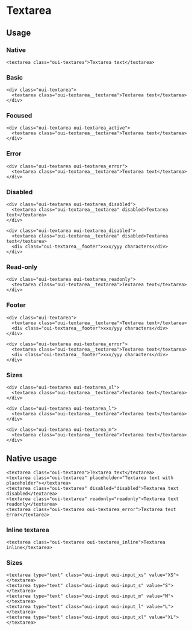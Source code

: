 # Textarea

## Usage

### Native

```html:preview
<textarea class="oui-textarea">Textarea text</textarea>
```

### Basic

```html:preview
<div class="oui-textarea">
  <textarea class="oui-textarea__textarea">Textarea text</textarea>
</div>
```

### Focused

```html:preview
<div class="oui-textarea oui-textarea_active">
  <textarea class="oui-textarea__textarea">Textarea text</textarea>
</div>
```

### Error

```html:preview
<div class="oui-textarea oui-textarea_error">
  <textarea class="oui-textarea__textarea">Textarea text</textarea>
</div>
```

### Disabled

```html:preview
<div class="oui-textarea oui-textarea_disabled">
  <textarea class="oui-textarea__textarea" disabled>Textarea text</textarea>
</div>

<div class="oui-textarea oui-textarea_disabled">
  <textarea class="oui-textarea__textarea" disabled>Textarea text</textarea>
  <div class="oui-textarea__footer">xxx/yyy characters</div>
</div>
```

### Read-only

```html:preview
<div class="oui-textarea oui-textarea_readonly">
  <textarea class="oui-textarea__textarea">Textarea text</textarea>
</div>
```

### Footer

```html:preview
<div class="oui-textarea">
  <textarea class="oui-textarea__textarea">Textarea text</textarea>
  <div class="oui-textarea__footer">xxx/yyy characters</div>
</div>
```

```html:preview
<div class="oui-textarea oui-textarea_error">
  <textarea class="oui-textarea__textarea">Textarea text</textarea>
  <div class="oui-textarea__footer">xxx/yyy characters</div>
</div>
```

### Sizes

```html:preview
<div class="oui-textarea oui-textarea_xl">
  <textarea class="oui-textarea__textarea">Textarea text</textarea>
</div>
```

```html:preview
<div class="oui-textarea oui-textarea_l">
  <textarea class="oui-textarea__textarea">Textarea text</textarea>
</div>
```

```html:preview
<div class="oui-textarea oui-textarea_m">
  <textarea class="oui-textarea__textarea">Textarea text</textarea>
</div>
```

## Native usage

```html:preview
<textarea class="oui-textarea">Textarea text</textarea>
<textarea class="oui-textarea" placeholder="Textarea text with placeholder"></textarea>
<textarea class="oui-textarea" disabled="disabled">Textarea text disabled</textarea>
<textarea class="oui-textarea" readonly="readonly">Textarea text readonly</textarea>
<textarea class="oui-textarea oui-textarea_error">Textarea text Error</textarea>
```

### Inline textarea

```html:preview
<textarea class="oui-textarea oui-textarea_inline">Textarea inline</textarea>
```

### Sizes

```html:preview
<textarea type="text" class="oui-input oui-input_xs" value="XS"></textarea>
<textarea type="text" class="oui-input oui-input_s" value="S"></textarea>
<textarea type="text" class="oui-input oui-input_m" value="M"></textarea>
<textarea type="text" class="oui-input oui-input_l" value="L"></textarea>
<textarea type="text" class="oui-input oui-input_xl" value="XL"></textarea>
```
